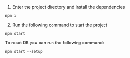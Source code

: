 1. Enter the project directory and install the dependencies

```
npm i
```

2. Run the following command to start the project

```
npm start
```

To reset DB you can run the following command:

```
npm start --setup
```
